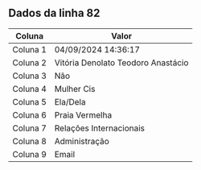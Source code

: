 ## Dados da linha 82

| Coluna | Valor |
|--------|-------|
| Coluna 1 | 04/09/2024 14:36:17 |
| Coluna 2 | Vitória Denolato Teodoro Anastácio |
| Coluna 3 | Não |
| Coluna 4 | Mulher Cis |
| Coluna 5 | Ela/Dela |
| Coluna 6 | Praia Vermelha |
| Coluna 7 | Relações Internacionais |
| Coluna 8 | Administração |
| Coluna 9 | Email |
